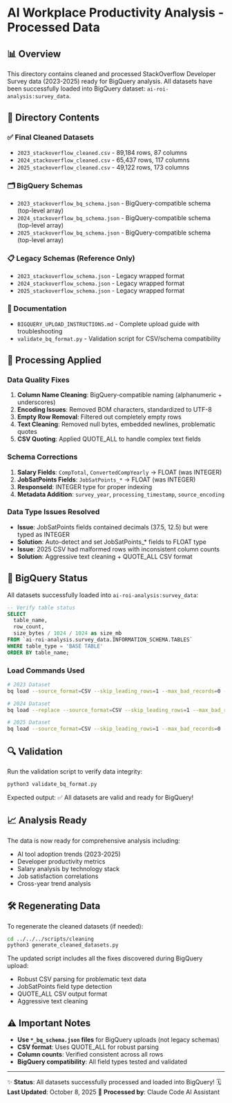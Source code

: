 # AI Workplace Productivity Analysis - Processed Data

## 📊 Overview

This directory contains cleaned and processed StackOverflow Developer Survey data (2023-2025) ready for BigQuery analysis. All datasets have been successfully loaded into BigQuery dataset: `ai-roi-analysis:survey_data`.

## 📁 Directory Contents

### ✅ Final Cleaned Datasets
- `2023_stackoverflow_cleaned.csv` - 89,184 rows, 87 columns
- `2024_stackoverflow_cleaned.csv` - 65,437 rows, 117 columns
- `2025_stackoverflow_cleaned.csv` - 49,122 rows, 173 columns

### 🗂️ BigQuery Schemas
- `2023_stackoverflow_bq_schema.json` - BigQuery-compatible schema (top-level array)
- `2024_stackoverflow_bq_schema.json` - BigQuery-compatible schema (top-level array)
- `2025_stackoverflow_bq_schema.json` - BigQuery-compatible schema (top-level array)

### 📋 Legacy Schemas (Reference Only)
- `2023_stackoverflow_schema.json` - Legacy wrapped format
- `2024_stackoverflow_schema.json` - Legacy wrapped format
- `2025_stackoverflow_schema.json` - Legacy wrapped format

### 📖 Documentation
- `BIGQUERY_UPLOAD_INSTRUCTIONS.md` - Complete upload guide with troubleshooting
- `validate_bq_format.py` - Validation script for CSV/schema compatibility

## 🔧 Processing Applied

### Data Quality Fixes
1. **Column Name Cleaning**: BigQuery-compatible naming (alphanumeric + underscores)
2. **Encoding Issues**: Removed BOM characters, standardized to UTF-8
3. **Empty Row Removal**: Filtered out completely empty rows
4. **Text Cleaning**: Removed null bytes, embedded newlines, problematic quotes
5. **CSV Quoting**: Applied QUOTE_ALL to handle complex text fields

### Schema Corrections
1. **Salary Fields**: `CompTotal`, `ConvertedCompYearly` → FLOAT (was INTEGER)
2. **JobSatPoints Fields**: `JobSatPoints_*` → FLOAT (was INTEGER)
3. **ResponseId**: INTEGER type for proper indexing
4. **Metadata Addition**: `survey_year`, `processing_timestamp`, `source_encoding`

### Data Type Issues Resolved
- **Issue**: JobSatPoints fields contained decimals (37.5, 12.5) but were typed as INTEGER
- **Solution**: Auto-detect and set JobSatPoints_* fields to FLOAT type
- **Issue**: 2025 CSV had malformed rows with inconsistent column counts
- **Solution**: Aggressive text cleaning + QUOTE_ALL CSV format

## 🚀 BigQuery Status

All datasets successfully loaded into `ai-roi-analysis:survey_data`:

```sql
-- Verify table status
SELECT
  table_name,
  row_count,
  size_bytes / 1024 / 1024 as size_mb
FROM `ai-roi-analysis.survey_data.INFORMATION_SCHEMA.TABLES`
WHERE table_type = 'BASE TABLE'
ORDER BY table_name;
```

### Load Commands Used
```bash
# 2023 Dataset
bq load --source_format=CSV --skip_leading_rows=1 --max_bad_records=0 --autodetect=false --schema=2023_stackoverflow_bq_schema.json survey_data.2023_stackoverflow_cleaned 2023_stackoverflow_cleaned.csv

# 2024 Dataset
bq load --replace --source_format=CSV --skip_leading_rows=1 --max_bad_records=0 --autodetect=false --schema=2024_stackoverflow_bq_schema.json survey_data.2024_stackoverflow_cleaned 2024_stackoverflow_cleaned.csv

# 2025 Dataset
bq load --source_format=CSV --skip_leading_rows=1 --max_bad_records=0 --autodetect=false --schema=2025_stackoverflow_bq_schema.json survey_data.2025_stackoverflow_cleaned 2025_stackoverflow_cleaned.csv
```

## 🔍 Validation

Run the validation script to verify data integrity:

```bash
python3 validate_bq_format.py
```

Expected output: ✅ All datasets are valid and ready for BigQuery!

## 📈 Analysis Ready

The data is now ready for comprehensive analysis including:
- AI tool adoption trends (2023-2025)
- Developer productivity metrics
- Salary analysis by technology stack
- Job satisfaction correlations
- Cross-year trend analysis

## 🛠️ Regenerating Data

To regenerate the cleaned datasets (if needed):

```bash
cd ../../../scripts/cleaning
python3 generate_cleaned_datasets.py
```

The updated script includes all the fixes discovered during BigQuery upload:
- Robust CSV parsing for problematic text data
- JobSatPoints field type detection
- QUOTE_ALL CSV output format
- Aggressive text cleaning

## ⚠️ Important Notes

- **Use `*_bq_schema.json` files** for BigQuery uploads (not legacy schemas)
- **CSV format**: Uses QUOTE_ALL for robust parsing
- **Column counts**: Verified consistent across all rows
- **BigQuery compatibility**: All field types tested and validated

---

✨ **Status**: All datasets successfully processed and loaded into BigQuery!
🗓️ **Last Updated**: October 8, 2025
👤 **Processed by**: Claude Code AI Assistant
